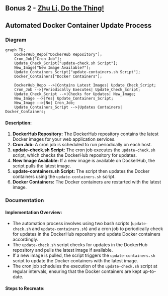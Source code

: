 ## Bonus 2 - [Zhu Li, Do the Thing!](https://www.youtube.com/watch?v=mofRHlO1E_A)
## Automated Docker Container Update Process

### Diagram

```mermaid
graph TD;
    DockerHub_Repo["DockerHub Repository"];
    Cron_Job["Cron Job"];
    Update_Check_Script["update-check.sh Script"];
    New_Image["New Image Available?"];
    Update_Containers_Script["update-containers.sh Script"];
    Docker_Containers["Docker Containers"];

    DockerHub_Repo -->|Contains Latest Images| Update_Check_Script;
    Cron_Job -->|Periodically Executes| Update_Check_Script;
    Update_Check_Script -->|Checks for Updates| New_Image;
    New_Image -->|Yes| Update_Containers_Script;
    New_Image -->|No| Cron_Job;
    Update_Containers_Script -->|Updates Containers| Docker_Containers;
```
#### Description:

1. **DockerHub Repository:** The DockerHub repository contains the latest Docker images for your web application services.
2. **Cron Job:** A cron job is scheduled to run periodically on each host.
3. **update-check.sh Script:** The cron job executes the `update-check.sh` script, which checks the DockerHub repository for updates.
4. **New Image Available:** If a new image is available on DockerHub, the script pulls the latest image.
5. **update-containers.sh Script:** The script then updates the Docker containers using the `update-containers.sh` script.
6. **Docker Containers:** The Docker containers are restarted with the latest image.

### Documentation
#### Implementation Overview:

* The automation process involves using two bash scripts (`update-check.sh` and `update-containers.sh`) and a cron job to periodically check for updates in the DockerHub repository and update Docker containers accordingly.
* The `update-check.sh` script checks for updates in the DockerHub repository and pulls the latest image if available.
* If a new image is pulled, the script triggers the `update-containers.sh` script to update the Docker containers with the latest image.
* The cron job schedules the execution of the `update-check.sh` script at regular intervals, ensuring that the Docker containers are kept up-to-date.

#### Steps to Recreate: 



